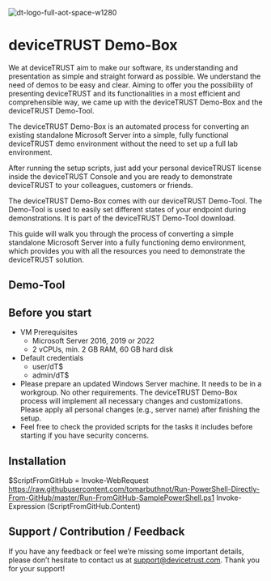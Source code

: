 ![dt-logo-full-aot-space-w1280](https://user-images.githubusercontent.com/83282694/116271495-5219b100-a780-11eb-9e1a-f929d2e3cbdc.png)

# deviceTRUST Demo-Box

We at deviceTRUST aim to make our software, its understanding and presentation as simple and straight forward as possible. We understand the need of demos to be easy and clear. Aiming to offer you the possibility of presenting deviceTRUST and its functionalities in a most efficient and comprehensible way, we came up with the deviceTRUST Demo-Box and the deviceTRUST Demo-Tool.

The deviceTRUST Demo-Box is an automated process for converting an existing standalone Microsoft Server into a simple, fully functional deviceTRUST demo environment without the need to set up a full lab environment.

After running the setup scripts, just add your personal deviceTRUST license inside the deviceTRUST Console and you are ready to demonstrate deviceTRUST to your colleagues, customers or friends.

The deviceTRUST Demo-Box comes with our deviceTRUST Demo-Tool. The Demo-Tool is used to easily set different states of your endpoint during demonstrations. It is part of the deviceTRUST Demo-Tool download.

This guide will walk you through the process of converting a simple standalone Microsoft Server into a fully functioning demo environment, which provides you with all the resources you need to demonstrate the deviceTRUST solution.

## Demo-Tool

## Before you start

- VM Prerequisites
    - Microsoft Server 2016, 2019 or 2022 
    - 2 vCPUs, min. 2 GB RAM, 60 GB hard disk
- Default credentials
    - user/dT$
    - admin/dT$
- Please prepare an updated Windows Server machine. It needs to be in a workgroup. No other requirements. The deviceTRUST Demo-Box process will implement all necessary changes and customizations. Please apply all personal changes (e.g., server name) after finishing the setup.
- Feel free to check the provided scripts for the tasks it includes before starting if you have security concerns.

## Installation

$ScriptFromGitHub = Invoke-WebRequest https://raw.githubusercontent.com/tomarbuthnot/Run-PowerShell-Directly-From-GitHub/master/Run-FromGitHub-SamplePowerShell.ps1
Invoke-Expression $($ScriptFromGitHub.Content)




## Support / Contribution / Feedback
If you have any feedback or feel we’re missing some important details, please don’t hesitate to contact us at support@devicetrust.com. Thank you for your support!
